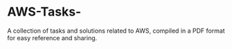 # AWS-Tasks-
A collection of tasks and solutions related to AWS, compiled in a PDF format for easy reference and sharing.
